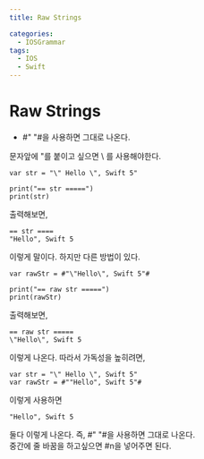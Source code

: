 ```yaml
---
title: Raw Strings

categories:
  - IOSGrammar
tags:
  - IOS
  - Swift
---
```


# Raw Strings 
- #" "#을 사용하면 그대로 나온다.

문자앞에 "를 붙이고 싶으면 \ 를 사용해야한다.
~~~
var str = "\" Hello \", Swift 5"

print("== str =====")
print(str)
~~~
출력해보면,
~~~
== str ====
"Hello", Swift 5
~~~
이렇게 말이다. 하지만 다른 방법이 있다.  

~~~
var rawStr = #"\"Hello\", Swift 5"#

print("== raw str =====")
print(rawStr)
~~~
출력해보면,
~~~
== raw str =====
\"Hello\", Swift 5
~~~
이렇게 나온다. 따라서 가독성을 높히려면,

~~~
var str = "\" Hello \", Swift 5"
var rawStr = #""Hello", Swift 5"#
~~~
이렇게 사용하면
~~~
"Hello", Swift 5
~~~
둘다 이렇게 나온다. 즉, #" "#을 사용하면 그대로 나온다.  
중간에 줄 바꿈을 하고싶으면 #n을 넣어주면 된다.